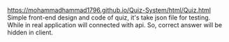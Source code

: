 https://mohammadhammad1796.github.io/Quiz-System/html/Quiz.html
Simple front-end design and code of quiz, it's take json file for testing. While in real application will connected with api. So, correct answer will be hidden in client.

